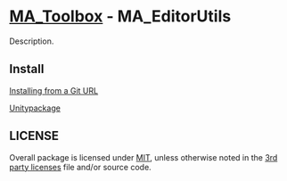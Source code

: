 # [MA_Toolbox]() - MA_EditorUtils

Description.

## Install

[Installing from a Git URL](https://docs.unity3d.com/Manual/upm-ui-giturl.html)

[Unitypackage](https://github.com/COMPANYNAME/PACKAGENAME/releases)


## LICENSE

Overall package is licensed under [MIT](/LICENSE.md), unless otherwise noted in the [3rd party licenses](/THIRD%20PARTY%20NOTICES.md) file and/or source code.